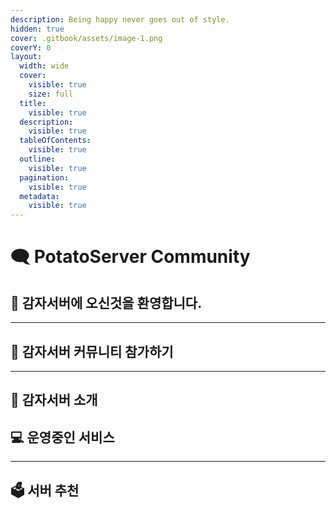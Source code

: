```yaml
---
description: Being happy never goes out of style.
hidden: true
cover: .gitbook/assets/image-1.png
coverY: 0
layout:
  width: wide
  cover:
    visible: true
    size: full
  title:
    visible: true
  description:
    visible: true
  tableOfContents:
    visible: true
  outline:
    visible: true
  pagination:
    visible: true
  metadata:
    visible: true
---
```


# 🗨️ PotatoServer Community

## 👋 감자서버에 오신것을 환영합니다.

***

## 👥 감자서버 커뮤니티 참가하기

***

## 📑 감자서버 소개

## 💻 운영중인 서비스

***

## 🗳 서버 추천
